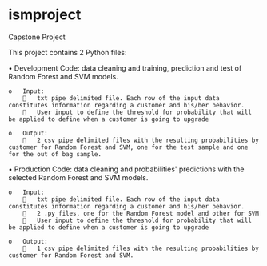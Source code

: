 # ismproject
Capstone Project

This project contains 2 Python files:

•	Development Code: data cleaning and training, prediction and test of Random Forest and SVM models.

    o	Input: 
        	txt pipe delimited file. Each row of the input data constitutes information regarding a customer and his/her behavior.
        	User input to define the threshold for probability that will be applied to define when a customer is going to upgrade
        
    o	Output:
        	2 csv pipe delimited files with the resulting probabilities by customer for Random Forest and SVM, one for the test sample and one for the out of bag sample.



•	Production Code: data cleaning and probabilities' predictions with the selected Random Forest and SVM models.

    o	Input: 
        	txt pipe delimited file. Each row of the input data constitutes information regarding a customer and his/her behavior.
        	2 .py files, one for the Random Forest model and other for SVM
        	User input to define the threshold for probability that will be applied to define when a customer is going to upgrade
        
    o	Output:
        	1 csv pipe delimited files with the resulting probabilities by customer for Random Forest and SVM.
